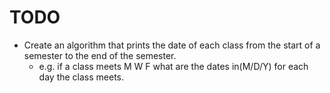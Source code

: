 # TODO
* Create an algorithm that prints the date of each class from the start of 
a semester to the end of the semester.
    * e.g. if a class meets M W F what are the dates in(M/D/Y) for each day the
      class meets.
